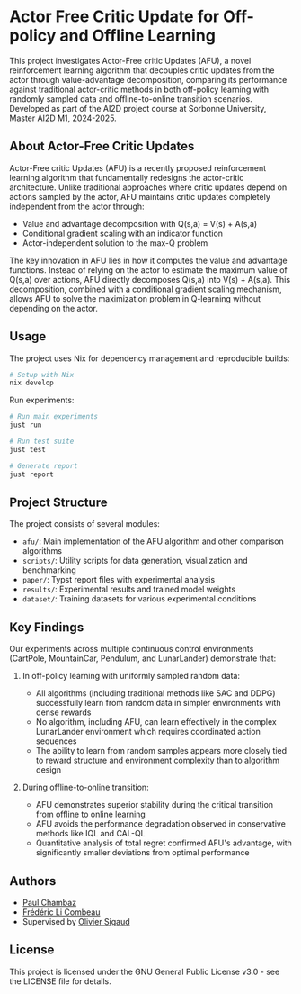 # Actor Free Critic Update for Off-policy and Offline Learning

This project investigates Actor-Free critic Updates (AFU), a novel reinforcement learning algorithm that decouples critic updates from the actor through value-advantage decomposition, comparing its performance against traditional actor-critic methods in both off-policy learning with randomly sampled data and offline-to-online transition scenarios. Developed as part of the AI2D project course at Sorbonne University, Master AI2D M1, 2024-2025.

## About Actor-Free Critic Updates

Actor-Free critic Updates (AFU) is a recently proposed reinforcement learning algorithm that fundamentally redesigns the actor-critic architecture. Unlike traditional approaches where critic updates depend on actions sampled by the actor, AFU maintains critic updates completely independent from the actor through:

- Value and advantage decomposition with Q(s,a) = V(s) + A(s,a)
- Conditional gradient scaling with an indicator function
- Actor-independent solution to the max-Q problem

The key innovation in AFU lies in how it computes the value and advantage functions. Instead of relying on the actor to estimate the maximum value of Q(s,a) over actions, AFU directly decomposes Q(s,a) into V(s) + A(s,a). This decomposition, combined with a conditional gradient scaling mechanism, allows AFU to solve the maximization problem in Q-learning without depending on the actor.

## Usage

The project uses Nix for dependency management and reproducible builds:

```sh
# Setup with Nix
nix develop
```

Run experiments:

```sh
# Run main experiments
just run

# Run test suite
just test

# Generate report
just report
```

## Project Structure

The project consists of several modules:

- `afu/`: Main implementation of the AFU algorithm and other comparison algorithms
- `scripts/`: Utility scripts for data generation, visualization and benchmarking
- `paper/`: Typst report files with experimental analysis
- `results/`: Experimental results and trained model weights
- `dataset/`: Training datasets for various experimental conditions

## Key Findings

Our experiments across multiple continuous control environments (CartPole, MountainCar, Pendulum, and LunarLander) demonstrate that:

1. In off-policy learning with uniformly sampled random data:

   - All algorithms (including traditional methods like SAC and DDPG) successfully learn from random data in simpler environments with dense rewards
   - No algorithm, including AFU, can learn effectively in the complex LunarLander environment which requires coordinated action sequences
   - The ability to learn from random samples appears more closely tied to reward structure and environment complexity than to algorithm design

2. During offline-to-online transition:

   - AFU demonstrates superior stability during the critical transition from offline to online learning
   - AFU avoids the performance degradation observed in conservative methods like IQL and CAL-QL
   - Quantitative analysis of total regret confirmed AFU's advantage, with significantly smaller deviations from optimal performance

## Authors

- [Paul Chambaz](https://www.linkedin.com/in/paul-chambaz-17235a158/)
- [Frédéric Li Combeau](https://www.linkedin.com/in/frederic-li-combeau/)
- Supervised by [Olivier Sigaud](https://www.isir.upmc.fr/personnel/sigaud/)

## License

This project is licensed under the GNU General Public License v3.0 - see the LICENSE file for details.
